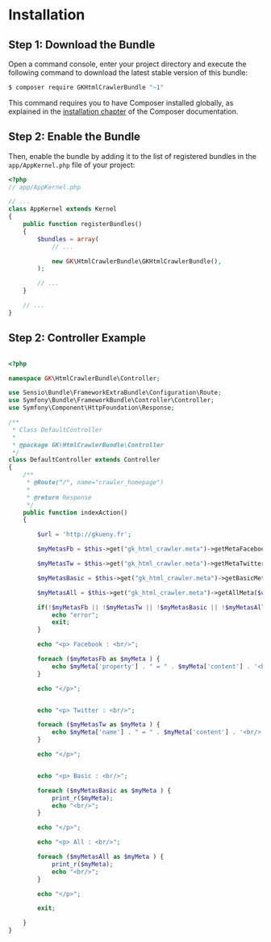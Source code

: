 Installation
============

Step 1: Download the Bundle
---------------------------

Open a command console, enter your project directory and execute the
following command to download the latest stable version of this bundle:

```bash
$ composer require GKHtmlCrawlerBundle "~1"
```

This command requires you to have Composer installed globally, as explained
in the [installation chapter](https://getcomposer.org/doc/00-intro.md)
of the Composer documentation.

Step 2: Enable the Bundle
-------------------------

Then, enable the bundle by adding it to the list of registered bundles
in the `app/AppKernel.php` file of your project:

```php
<?php
// app/AppKernel.php

// ...
class AppKernel extends Kernel
{
    public function registerBundles()
    {
        $bundles = array(
            // ...

            new GK\HtmlCrawlerBundle\GKHtmlCrawlerBundle(),
        );

        // ...
    }

    // ...
}
```

Step 2: Controller Example
-------------------------

```php

<?php

namespace GK\HtmlCrawlerBundle\Controller;

use Sensio\Bundle\FrameworkExtraBundle\Configuration\Route;
use Symfony\Bundle\FrameworkBundle\Controller\Controller;
use Symfony\Component\HttpFoundation\Response;

/**
 * Class DefaultController
 *
 * @package GK\HtmlCrawlerBundle\Controller
 */
class DefaultController extends Controller
{
    /**
     * @Route("/", name="crawler_homepage")
     *
     * @return Response
     */
    public function indexAction()
    {

        $url = 'http://gkueny.fr';

        $myMetasFb = $this->get("gk_html_crawler.meta")->getMetaFacebook($url);

        $myMetasTw = $this->get("gk_html_crawler.meta")->getMetaTwitter($url);

        $myMetasBasic = $this->get("gk_html_crawler.meta")->getBasicMeta($url);

        $myMetasAll = $this->get("gk_html_crawler.meta")->getAllMeta($url);

        if(!$myMetasFb || !$myMetasTw || !$myMetasBasic || !$myMetasAll ) {
            echo "error";
            exit;
        }

        echo "<p> Facebook : <br/>";

        foreach ($myMetasFb as $myMeta ) {
            echo $myMeta['property'] . " = " . $myMeta['content'] . '<br/>';
        }

        echo "</p>";


        echo "<p> Twitter : <br/>";

        foreach ($myMetasTw as $myMeta ) {
            echo $myMeta['name'] . " = " . $myMeta['content'] . '<br/>';
        }

        echo "</p>";


        echo "<p> Basic : <br/>";

        foreach ($myMetasBasic as $myMeta ) {
            print_r($myMeta);
            echo "<br/>";
        }

        echo "</p>";

        echo "<p> All : <br/>";

        foreach ($myMetasAll as $myMeta ) {
            print_r($myMeta);
            echo "<br/>";
        }

        echo "</p>";

        exit;

    }
}
```